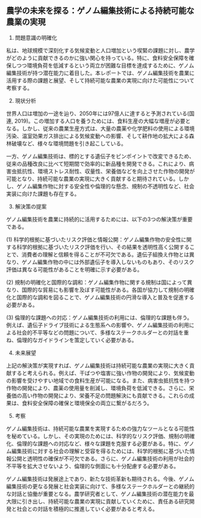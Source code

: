 ## 農学の未来を探る：ゲノム編集技術による持続可能な農業の実現

1. 問題意識の明確化

私は、地球規模で深刻化する気候変動と人口増加という喫緊の課題に対し、農学がどのように貢献できるのかに強い関心を持っている。特に、食料安全保障を確保しつつ環境負荷を低減するという両立が困難な目標を達成するために、ゲノム編集技術が持つ潜在能力に着目した。本レポートでは、ゲノム編集技術を農業に活用する際の課題と展望、そして持続可能な農業の実現に向けた可能性について考察する。

2. 現状分析

世界人口は増加の一途を辿り、2050年には97億人に達すると予測されている(国連, 2019)。この増加する人口を養うためには、食料生産の大幅な増産が必要となる。しかし、従来の農業生産方式は、大量の農薬や化学肥料の使用による環境汚染、温室効果ガス排出による気候変動への影響、そして耕作地の拡大による森林破壊など、様々な環境問題を引き起こしている。

一方、ゲノム編集技術は、標的とする遺伝子をピンポイントで改変できるため、従来の品種改良に比べて短期間で効率的に新品種を開発できる。これにより、病害虫抵抗性、環境ストレス耐性、収量性、栄養価などを向上させた作物の開発が可能となり、持続可能な農業の実現に大きく貢献すると期待されている。しかし、ゲノム編集作物に対する安全性や倫理的な懸念、規制の不透明性など、社会実装に向けた課題も存在する。

3. 解決策の提案

ゲノム編集技術を農業に持続的に活用するためには、以下の3つの解決策が重要である。

(1) 科学的根拠に基づいたリスク評価と情報公開：ゲノム編集作物の安全性に関する科学的根拠に基づいたリスク評価を行い、その結果を透明性高く公開することで、消費者の理解と信頼を得ることが不可欠である。遺伝子組換え作物とは異なり、ゲノム編集作物の中には外部遺伝子を導入しないものもあり、そのリスク評価は異なる可能性があることを明確に示す必要がある。

(2) 規制の明確化と国際的な調和：ゲノム編集作物に関する規制は国によって異なり、国際的な貿易にも影響を及ぼす可能性がある。各国が協力して規制の明確化と国際的な調和を図ることで、ゲノム編集技術の円滑な導入と普及を促進する必要がある。

(3) 倫理的な課題への対応：ゲノム編集技術の利用には、倫理的な課題も伴う。例えば、遺伝子ドライブ技術による生態系への影響や、ゲノム編集技術の利用による社会的不平等などの問題について、多様なステークホルダーとの対話を重ね、倫理的なガイドラインを策定していく必要がある。

4. 未来展望

上記の解決策が実現すれば、ゲノム編集技術は持続可能な農業の実現に大きく貢献すると考えられる。例えば、干ばつや塩害に強い作物の開発により、気候変動の影響を受けやすい地域での食料生産が可能になる。また、病害虫抵抗性を持つ作物の開発により、農薬の使用量を削減し、環境負荷を低減できる。さらに、栄養価の高い作物の開発により、栄養不足の問題解決にも貢献できる。これらの成果は、食料安全保障の確保と環境保全の両立に繋がるだろう。

5. 考察

ゲノム編集技術は、持続可能な農業を実現するための強力なツールとなる可能性を秘めている。しかし、その実現のためには、科学的なリスク評価、規制の明確化、倫理的な課題への対応など、様々な課題を克服する必要がある。特に、ゲノム編集技術に対する社会の理解と受容を得るためには、科学的根拠に基づいた情報公開と透明性の確保が不可欠である。さらに、ゲノム編集技術の利用が社会的不平等を拡大させないよう、倫理的な側面にも十分配慮する必要がある。

ゲノム編集技術は発展途上であり、新たな技術革新も期待される。今後、ゲノム編集技術の更なる発展と社会実装に向けて、多様なステークホルダーとの継続的な対話と協働が重要となる。農学研究者として、ゲノム編集技術の潜在能力を最大限に引き出し、持続可能な農業の実現に貢献していくために、責任ある研究開発と社会との対話を積極的に推進していく必要があると考える。
